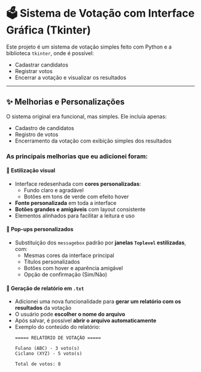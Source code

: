 # 🗳️ Sistema de Votação com Interface Gráfica (Tkinter)

Este projeto é um sistema de votação simples feito com Python e a biblioteca `tkinter`, onde é possível:

- Cadastrar candidatos
- Registrar votos
- Encerrar a votação e visualizar os resultados

---

## ✨ Melhorias e Personalizações

O sistema original era funcional, mas simples. Ele incluía apenas:

- Cadastro de candidatos
- Registro de votos
- Encerramento da votação com exibição simples dos resultados

### As principais melhorias que **eu adicionei** foram:

#### 🎨 Estilização visual
- Interface redesenhada com **cores personalizadas**:
  - Fundo claro e agradável
  - Botões em tons de verde com efeito hover
- **Fonte personalizada** em toda a interface
- **Botões grandes e amigáveis** com layout consistente
- Elementos alinhados para facilitar a leitura e uso

#### 💬 Pop-ups personalizados
- Substituição dos `messagebox` padrão por **janelas `Toplevel` estilizadas**, com:
  - Mesmas cores da interface principal
  - Títulos personalizados
  - Botões com hover e aparência amigável
  - Opção de confirmação (Sim/Não)

#### 📄 Geração de relatório em `.txt`
- Adicionei uma nova funcionalidade para **gerar um relatório com os resultados** da votação
- O usuário pode **escolher o nome do arquivo**
- Após salvar, é possível **abrir o arquivo automaticamente**
- Exemplo do conteúdo do relatório:
  ```
  ===== RELATÓRIO DE VOTAÇÃO =====

  Fulano (ABC) - 3 voto(s)
  Ciclano (XYZ) - 5 voto(s)

  Total de votos: 8
  ```
